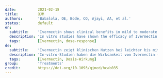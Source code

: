 ```yaml
---
date:          2021-02-18
title:         QJM
authors:       'Babalola, OE, Bode, CO, Ajayi, AA, et al.'
status:        default
en:
  subtitle:    'Ivermectin shows clinical benefits in mild to moderate COVID19: a randomized controlled double-blind, dose-response study in Lagos'
  description: 'In vitro studies have shown the efficacy of Ivermectin (IV) to inhibit the SARS-CoV-2 viral replication, but questions remained as to in-vivo applications. We set out to explore the efficacy and safety of Ivermectin in persons infected with COVID19. We conducted a translational proof of concept randomized, double blind placebo controlled, dose response and parallel group study of IV efficacy in RT-polymerase chain reaction proven COVID 19 positive patients. Sixty-two patients were randomized to three treatment groups. (A) IV 6 mg regime, (B) IV 12 mg regime (given Q84 h for 2 weeks) (C, control) Lopinavir/Ritonavir. All groups plus standard of Care. The Days to COVID negativity (DTN) was significantly and dose dependently reduced by IV. Two way repeated measures ANOVA of ranked COVID 19 +/- scores showed a significant IV treatment effect and time effect. IV also tended to increase SPO2% compared to controls, and increased platelet count compared to C. The platelet count increase was inversely correlated to DTN. No SAE was reported. 12mg IV regime given twice a week may have superior efficacy over 6mg IV given twice a week, and certainly over the non IV arm of the study. IV should be considered for use in clinical management of SARS-COV2, and may find applications in prophylaxis in high risk areas.'
  tags:        [Ivermectin, dose-response]
de:
  subtitle:    'Ivermectin zeigt klinischen Nutzen bei leichter bis mittelschwerer COVID19: eine randomisierte, kontrollierte, doppelblinde Dosis-Wirkungs-Studie in Lagos'
  description: 'In-vitro-Studien haben die Wirksamkeit von Ivermectin (IV) zur Hemmung der Replikation des SARS-CoV-2-Virus gezeigt, aber es blieben Fragen hinsichtlich der In-vivo-Anwendung offen. Wir haben uns vorgenommen, die Wirksamkeit und Sicherheit von Ivermectin bei mit COVID19 infizierten Personen zu untersuchen. Wir führten eine randomisierte, doppelblinde, placebokontrollierte Dosis-Wirkungs-Studie in Parallelgruppen durch, um die Wirksamkeit von Ivermectin bei RT-Polymerase-Kettenreaktion-positiven COVID19-Patienten zu überprüfen. Zweiundsechzig Patienten wurden nach dem Zufallsprinzip in drei Behandlungsgruppen eingeteilt. (A) 6 mg intravenös, (B) 12 mg intravenös (2 Wochen lang alle 84 Stunden verabreicht), (C, Kontrolle) Lopinavir/Ritonavir. Alle Gruppen plus Standardbehandlung. Die Tage bis zur COVID-Negativität (DTN) wurden durch die IV-Gabe signifikant und dosisabhängig reduziert. Eine zweifache ANOVA mit wiederholten Messungen der gerankten COVID 19 +/- Scores zeigte einen signifikanten Effekt der IV-Behandlung und einen Zeiteffekt. Die IV-Behandlung führte auch zu einer Erhöhung des SPO2% im Vergleich zu den Kontrollen und zu einer Erhöhung der Thrombozytenzahl im Vergleich zu C. Die Erhöhung der Thrombozytenzahl korrelierte invers mit der DTN. Es wurde kein SAE gemeldet. Die zweimal wöchentlich verabreichte 12mg-Infusion könnte eine bessere Wirksamkeit aufweisen als die zweimal wöchentlich verabreichte 6mg-Infusion und sicherlich auch als die nicht-infundierte Variante der Studie. Die intravenöse Verabreichung sollte bei der klinischen Behandlung von SARS-COV2 in Betracht gezogen werden und könnte in Hochrisikogebieten zur Prophylaxe eingesetzt werden.' 
  tags:        [Ivermectin, Dosis-Wirkung]
group:         'Treatments'
credit:        https://doi.org/10.1093/qjmed/hcab035
---
```

